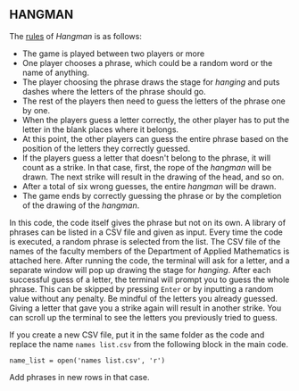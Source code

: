 ## HANGMAN
The [rules](https://www.wikihow.com/Play-Hangman) of *Hangman* is as follows:
* The game is played between two players or more
* One player chooses a phrase, which could be a random word or the name of anything.
* The player choosing the phrase draws the stage for *hanging* and puts dashes where the letters of the phrase should go.
* The rest of the players then need to guess the letters of the phrase one by one.
* When the players guess a letter correctly, the other player has to put the letter in the blank places where it belongs.
* At this point, the other players can guess the entire phrase based on the position of the letters they correctly guessed.
* If the players guess a letter that doesn't belong to the phrase, it will count as a strike. In that case, first, the rope of the *hangman* will be drawn. The next strike will result in the drawing of the head, and so on.
* After a total of six wrong guesses, the entire *hangman* will be drawn.
* The game ends by correctly guessing the phrase or by the completion of the drawing of the *hangman*.

In this code, the code itself gives the phrase but not on its own. A library of phrases can be listed in a CSV file and given as input. Every time the code is executed, a random phrase is selected from the list. The CSV file of the names of the faculty members of the Department of Applied Mathematics is attached here. 
After running the code, the terminal will ask for a letter, and a separate window will pop up drawing the stage for *hanging*. After each successful guess of a letter, the terminal will prompt you to guess the whole phrase. This can be skipped by pressing `Enter` or by inputting a random value without any penalty.
Be mindful of the letters you already guessed. Giving a letter that gave you a strike again will result in another strike. You can scroll up the terminal to see the letters you previously tried to guess.

If you create a new CSV file, put it in the same folder as the code and replace the name `names list.csv` from the following block in the main code.
``` 
name_list = open('names list.csv', 'r')
```
Add phrases in new rows in that case.
